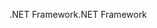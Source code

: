 <span data-ttu-id="d65d9-101">.NET Framework</span><span class="sxs-lookup"><span data-stu-id="d65d9-101">.NET Framework</span></span>